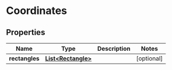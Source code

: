 

# Coordinates

## Properties

Name | Type | Description | Notes
------------ | ------------- | ------------- | -------------
**rectangles** | [**List&lt;Rectangle&gt;**](Rectangle.md) |  |  [optional]




